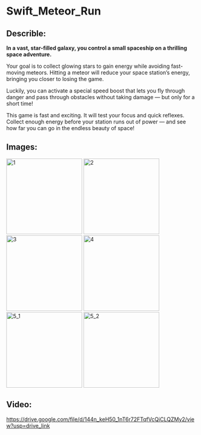 # Swift_Meteor_Run

## Describle:
**In a vast, star-filled galaxy, you control a small spaceship on a thrilling space adventure.**

Your goal is to collect glowing stars to gain energy while avoiding fast-moving meteors. Hitting a meteor will reduce your space station’s energy, bringing you closer to losing the game.

Luckily, you can activate a special speed boost that lets you fly through danger and pass through obstacles without taking damage — but only for a short time!

This game is fast and exciting. It will test your focus and quick reflexes. Collect enough energy before your station runs out of power — and see how far you can go in the endless beauty of space!

## Images:
<img width="200" alt="1" src="https://github.com/user-attachments/assets/85a24fd9-7d73-4b83-a960-b7307ad79e31" />
<img width="200" alt="2" src="https://github.com/user-attachments/assets/fa4f0f38-ef1a-4fc2-8e49-72cd42362ba4" />
<img width="200" alt="3" src="https://github.com/user-attachments/assets/ca2fe96f-4e01-49ac-95dd-b2a542c5b98f" />
<img width="200" alt="4" src="https://github.com/user-attachments/assets/2f24c164-f7ef-4535-867b-3a4c1e9c47e5" />
<img width="200" alt="5_1" src="https://github.com/user-attachments/assets/027a4b6f-5557-4df3-a681-5aba25954bd4" />
<img width="200" alt="5_2" src="https://github.com/user-attachments/assets/d101a1e9-ba72-409d-b40a-5cdcfec28aac" />

## Video:
https://drive.google.com/file/d/144n_keH50_1nT6r72FTqfVcQiCLQZMy2/view?usp=drive_link
